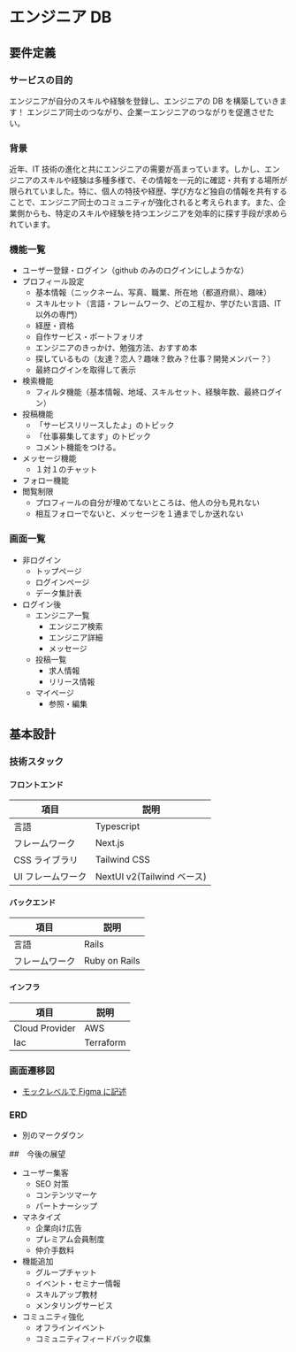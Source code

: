 # エンジニア DB

## 要件定義

### サービスの目的

エンジニアが自分のスキルや経験を登録し、エンジニアの DB を構築していきます！
エンジニア同士のつながり、企業ーエンジニアのつながりを促進させたい。

### 背景

近年、IT 技術の進化と共にエンジニアの需要が高まっています。しかし、エンジニアのスキルや経験は多種多様で、その情報を一元的に確認・共有する場所が限られていました。特に、個人の特技や経歴、学び方など独自の情報を共有することで、エンジニア同士のコミュニティが強化されると考えられます。また、企業側からも、特定のスキルや経験を持つエンジニアを効率的に探す手段が求められています。

### 機能一覧

- ユーザー登録・ログイン（github のみのログインにしようかな）
- プロフィール設定
  - 基本情報（ニックネーム、写真、職業、所在地（都道府県）、趣味）
  - スキルセット（言語・フレームワーク、どの工程か、学びたい言語、IT 以外の専門）
  - 経歴・資格
  - 自作サービス・ポートフォリオ
  - エンジニアのきっかけ、勉強方法、おすすめ本
  - 探しているもの（友達？恋人？趣味？飲み？仕事？開発メンバー？）
  - 最終ログインを取得して表示
- 検索機能
  - フィルタ機能（基本情報、地域、スキルセット、経験年数、最終ログイン）
- 投稿機能
  - 「サービスリリースしたよ」のトピック
  - 「仕事募集してます」のトピック
  - コメント機能をつける。
- メッセージ機能
  - １対１のチャット
- フォロー機能
- 閲覧制限
  - プロフィールの自分が埋めてないところは、他人の分も見れない
  - 相互フォローでないと、メッセージを１通までしか送れない

### 画面一覧

- 非ログイン
  - トップページ
  - ログインページ
  - データ集計表
- ログイン後
  - エンジニア一覧
    - エンジニア検索
    - エンジニア詳細
    - メッセージ
  - 投稿一覧
    - 求人情報
    - リリース情報
  - マイページ
    - 参照・編集

## 基本設計

### 技術スタック

#### フロントエンド

| 項目              | 説明                       |
| ----------------- | -------------------------- |
| 言語              | Typescript                 |
| フレームワーク    | Next.js                    |
| CSS ライブラリ    | Tailwind CSS               |
| UI フレームワーク | NextUI v2(Tailwind ベース) |

#### バックエンド

| 項目           | 説明          |
| -------------- | ------------- |
| 言語           | Rails         |
| フレームワーク | Ruby on Rails |

#### インフラ

| 項目           | 説明      |
| -------------- | --------- |
| Cloud Provider | AWS       |
| Iac            | Terraform |

### 画面遷移図

- [モックレベルで Figma に記述](https://www.figma.com/file/1LH2B50cb8ofLcuVQpCWnv/%E3%81%88%E3%82%93%E3%81%98%E3%81%AB%E3%81%82%E3%81%A7%E3%83%BC%E3%81%B3%E3%81%83?type=design&node-id=0-1&mode=design&t=zaJptmzf7SIHXdZy-0)

### ERD

- 別のマークダウン

##　今後の展望

- ユーザー集客
  - SEO 対策
  - コンテンツマーケ
  - パートナーシップ
- マネタイズ
  - 企業向け広告
  - プレミアム会員制度
  - 仲介手数料
- 機能追加
  - グループチャット
  - イベント・セミナー情報
  - スキルアップ教材
  - メンタリングサービス
- コミュニティ強化
  - オフラインイベント
  - コミュニティフィードバック収集



